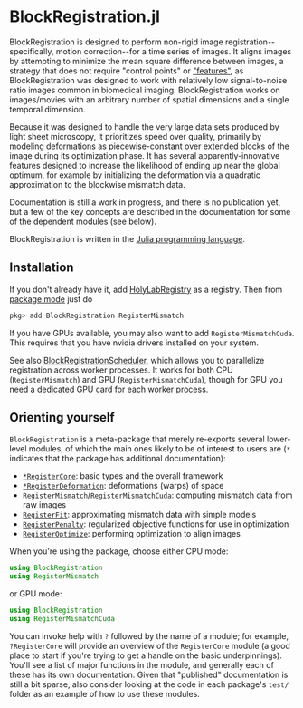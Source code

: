 # BlockRegistration.jl

BlockRegistration is designed to perform non-rigid image registration--specifically, motion correction--for a time series of images.
It aligns images by attempting to minimize the mean square difference between images,
a strategy that does not require "control points" or ["features"](https://en.wikipedia.org/wiki/Image_registration#Intensity-based_vs_feature-based),
as BlockRegistration was designed to work with relatively low signal-to-noise
ratio images common in biomedical imaging.
BlockRegistration works on images/movies with an arbitrary number of spatial dimensions and a single temporal dimension.

Because it was designed to handle the very large data sets produced by light sheet microscopy,
it prioritizes speed over quality, primarily by modeling deformations as piecewise-constant over extended blocks of the image during its optimization phase.
It has several apparently-innovative features designed to increase the likelihood of
ending up near the global optimum, for example by initializing the deformation
via a quadratic approximation to the blockwise mismatch data.

Documentation is still a work in progress, and there is no publication yet,
but a few of the key concepts are described in the documentation for some of the dependent
modules (see below).

BlockRegistration is written in the [Julia programming language](https://julialang.org/).

## Installation

If you don't already have it, add [HolyLabRegistry](https://github.com/HolyLab/HolyLabRegistry#usage) as a registry.
Then from [package mode](https://julialang.github.io/Pkg.jl/v1/getting-started/) just do

```julia
pkg> add BlockRegistration RegisterMismatch
```

If you have GPUs available, you may also want to add `RegisterMismatchCuda`.
This requires that you have nvidia drivers installed on your system.

See also [BlockRegistrationScheduler](https://github.com/HolyLab/BlockRegistrationScheduler), which allows you to parallelize registration across worker processes.
It works for both CPU (`RegisterMismatch`) and GPU (`RegisterMismatchCuda`),
though for GPU you need a dedicated GPU card for each worker process.

## Orienting yourself

`BlockRegistration` is a meta-package that merely re-exports several lower-level modules,
of which the main ones likely to be of interest to users are (`*` indicates that the package
has additional documentation):

- [`*RegisterCore`](https://github.com/HolyLab/RegisterCore.jl): basic types and the overall framework
- [`*RegisterDeformation`](https://github.com/HolyLab/RegisterDeformation.jl): deformations (warps) of space
- [`RegisterMismatch`](https://github.com/HolyLab/RegisterMismatch.jl)/[`RegisterMismatchCuda`](https://github.com/HolyLab/RegisterMismatchCuda.jl): computing mismatch data from raw images
- [`RegisterFit`](https://github.com/HolyLab/RegisterFit.jl): approximating mismatch data with simple models
- [`RegisterPenalty`](https://github.com/HolyLab/RegisterPenalty.jl): regularized objective functions for use in optimization
- [`RegisterOptimize`](https://github.com/HolyLab/RegisterOptimize.jl): performing optimization to align images


When you're using the package, choose either CPU mode:

```julia
using BlockRegistration
using RegisterMismatch
```

or GPU mode:
```julia
using BlockRegistration
using RegisterMismatchCuda
```

You can invoke help with `?` followed by the name of a module; for
example, `?RegisterCore` will provide an overview of the
`RegisterCore` module (a good place to start if you're trying to get a
handle on the basic underpinnings).
You'll see a list of major functions in the module, and generally each of these has
its own documentation.
Given that "published" documentation is still a bit sparse,
also consider looking at the code in each package's
`test/` folder as an example of how to use these modules.
